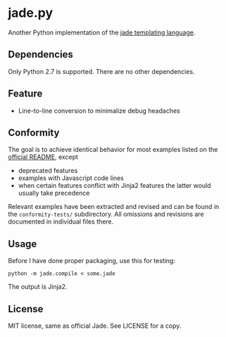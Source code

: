 jade.py
=======

Another Python implementation of the [jade templating language](https://github.com/visionmedia/jade).

Dependencies
------------

Only Python 2.7 is supported.  There are no other dependencies.

Feature
-------

* Line-to-line conversion to minimalize debug headaches

Conformity
----------

The goal is to achieve identical behavior for most examples listed on the
[official README](https://github.com/visionmedia/jade/blob/master/Readme.md),
except

* deprecated features
* examples with Javascript code lines
* when certain features conflict with Jinja2 features the latter would usually
  take precedence

Relevant examples have been extracted and revised and can be found in the
`conformity-tests/` subdirectory.  All omissions and revisions are documented
in individual files there.

Usage
-----

Before I have done proper packaging, use this for testing:

    python -m jade.compile < some.jade

The output is Jinja2.

License
-------

MIT license, same as official Jade.  See LICENSE for a copy.
